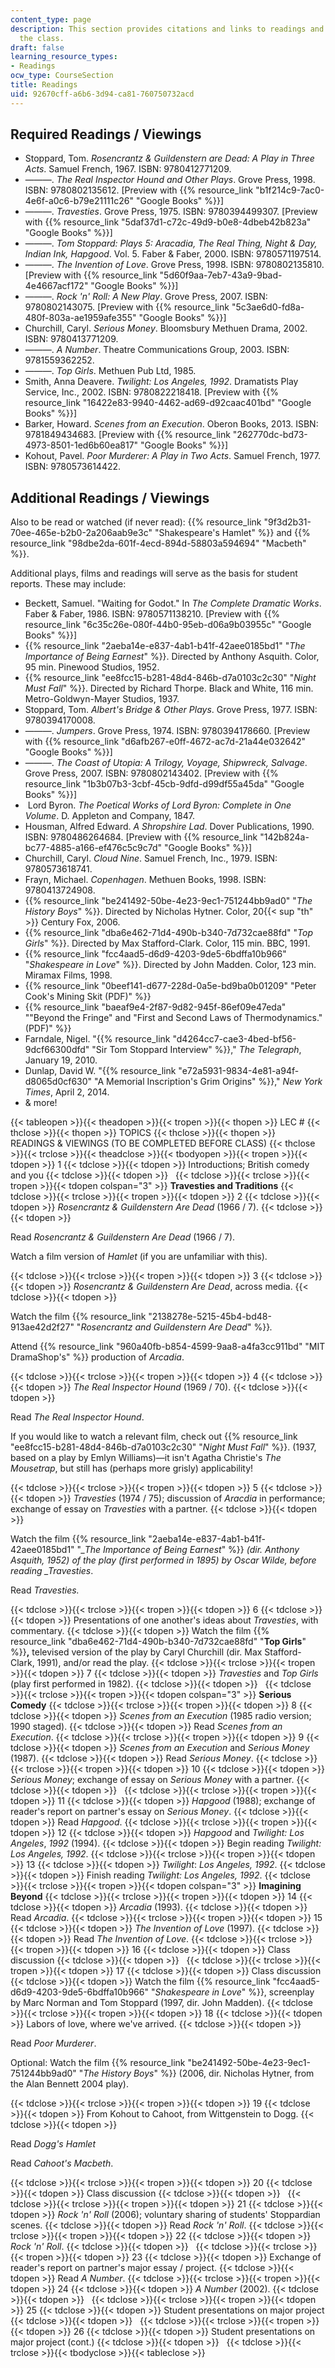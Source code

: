 ```yaml
---
content_type: page
description: This section provides citations and links to readings and viewings for
  the class.
draft: false
learning_resource_types:
- Readings
ocw_type: CourseSection
title: Readings
uid: 92670cff-a6b6-3d94-ca81-760750732acd
---
```

## Required Readings / Viewings

- Stoppard, Tom. *Rosencrantz & Guildenstern are Dead: A Play in Three Acts*. Samuel French, 1967. ISBN: 9780412771209.
- ———. *The Real Inspector Hound and Other Plays*. Grove Press, 1998. ISBN: 9780802135612. \[Preview with {{% resource_link "b1f214c9-7ac0-4e6f-a0c6-b79e21111c26" "Google Books" %}}\]
- ———. *Travesties*. Grove Press, 1975. ISBN: 9780394499307. \[Preview with {{% resource_link "5daf37d1-c72c-49d9-b0e8-4dbeb42b823a" "Google Books" %}}\]
- ———. *Tom Stoppard: Plays 5: Aracadia, The Real Thing, Night & Day, Indian Ink, Hapgood*. Vol. 5. Faber & Faber, 2000. ISBN: 9780571197514.
- ———. *The Invention of Love*. Grove Press, 1998. ISBN: 9780802135810. \[Preview with {{% resource_link "5d60f9aa-7eb7-43a9-9bad-4e4667acf172" "Google Books" %}}\]
- ———. *Rock 'n' Roll: A New Play*. Grove Press, 2007. ISBN: 9780802143075. \[Preview with {{% resource_link "5c3ae6d0-fd8a-480f-803a-ae1959afe355" "Google Books" %}}\]
- Churchill, Caryl. *Serious Money*. Bloomsbury Methuen Drama, 2002. ISBN: 9780413771209.
- ———. *A Number*. Theatre Communications Group, 2003. ISBN: 9781559362252.
- ———. *Top Girls*. Methuen Pub Ltd, 1985.
- Smith, Anna Deavere. *Twilight: Los Angeles, 1992*. Dramatists Play Service, Inc., 2002. ISBN: 9780822218418. \[Preview with {{% resource_link "16422e83-9940-4462-ad69-d92caac401bd" "Google Books" %}}\]
- Barker, Howard. *Scenes from an Execution*. Oberon Books, 2013. ISBN: 9781849434683. \[Preview with {{% resource_link "262770dc-bd73-4973-8501-1ed6b60ea817" "Google Books" %}}\]
- Kohout, Pavel. *Poor Murderer: A Play in Two Acts*. Samuel French, 1977. ISBN: 9780573614422.

## Additional Readings / Viewings

Also to be read or watched (if never read): {{% resource_link "9f3d2b31-70ee-465e-b2b0-2a206aab9e3c" "Shakespeare's Hamlet" %}} and {{% resource_link "98dbe2da-601f-4ecd-894d-58803a594694" "Macbeth" %}}.

Additional plays, films and readings will serve as the basis for student reports. These may include:

- Beckett, Samuel. "Waiting for Godot." In *The Complete Dramatic Works*. Faber & Faber, 1986. ISBN: 9780571138210. \[Preview with {{% resource_link "6c35c26e-080f-44b0-95eb-d06a9b03955c" "Google Books" %}}\]
- {{% resource_link "2aeba14e-e837-4ab1-b41f-42aee0185bd1" "*The Importance of Being Earnest*" %}}. Directed by Anthony Asquith. Color, 95 min. Pinewood Studios, 1952.
- {{% resource_link "ee8fcc15-b281-48d4-846b-d7a0103c2c30" "*Night Must Fall*" %}}. Directed by Richard Thorpe. Black and White, 116 min. Metro-Goldwyn-Mayer Studios, 1937.
- Stoppard, Tom. *Albert's Bridge & Other Plays*. Grove Press, 1977. ISBN: 9780394170008.
- ———. *Jumpers*. Grove Press, 1974. ISBN: 9780394178660. \[Preview with {{% resource_link "d6afb267-e0ff-4672-ac7d-21a44e032642" "Google Books" %}}\]
- ———. *The Coast of Utopia: A Trilogy, Voyage, Shipwreck, Salvage*. Grove Press, 2007. ISBN: 9780802143402. \[Preview with {{% resource_link "1b3b07b3-3cbf-45cb-9dfd-d99df55a45da" "Google Books" %}}\]
-  Lord Byron. *The Poetical Works of Lord Byron: Complete in One Volume*. D. Appleton and Company, 1847.
- Housman, Alfred Edward. *A Shropshire Lad*. Dover Publications, 1990. ISBN: 9780486264684. \[Preview with {{% resource_link "142b824a-bc77-4885-a166-ef476c5c9c7d" "Google Books" %}}\]
- Churchill, Caryl. *Cloud Nine*. Samuel French, Inc., 1979. ISBN: 9780573618741.
- Frayn, Michael. *Copenhagen*. Methuen Books, 1998. ISBN: 9780413724908.
- {{% resource_link "be241492-50be-4e23-9ec1-751244bb9ad0" "*The History Boys*" %}}. Directed by Nicholas Hytner. Color, 20{{< sup "th" >}} Century Fox, 2006.
- {{% resource_link "dba6e462-71d4-490b-b340-7d732cae88fd" "*Top Girls*" %}}. Directed by Max Stafford-Clark. Color, 115 min. BBC, 1991.
- {{% resource_link "fcc4aad5-d6d9-4203-9de5-6bdffa10b966" "*Shakespeare in Love*" %}}. Directed by John Madden. Color, 123 min. Miramax Films, 1998.
- {{% resource_link "0beef141-d677-228d-0a5e-bd9ba0b01209" "Peter Cook's Mining Skit (PDF)" %}}
- {{% resource_link "baeaf9e4-2f87-9d82-945f-86ef09e47eda" "\"Beyond the Fringe\" and \"First and Second Laws of Thermodynamics.\" (PDF)" %}}
- Farndale, Nigel. "{{% resource_link "d4264cc7-cae3-4bed-bf56-9dcf66300dfd" "Sir Tom Stoppard Interview" %}}," *The Telegraph*, January 19, 2010.
- Dunlap, David W. "{{% resource_link "e72a5931-9834-4e81-a94f-d8065d0cf630" "A Memorial Inscription's Grim Origins" %}}," *New York Times*, April 2, 2014.
- & more!

{{< tableopen >}}{{< theadopen >}}{{< tropen >}}{{< thopen >}}
LEC #
{{< thclose >}}{{< thopen >}}
TOPICS
{{< thclose >}}{{< thopen >}}
READINGS & VIEWINGS (TO BE COMPLETED BEFORE CLASS)
{{< thclose >}}{{< trclose >}}{{< theadclose >}}{{< tbodyopen >}}{{< tropen >}}{{< tdopen >}}
1
{{< tdclose >}}{{< tdopen >}}
Introductions; British comedy and you
{{< tdclose >}}{{< tdopen >}}
 
{{< tdclose >}}{{< trclose >}}{{< tropen >}}{{< tdopen colspan="3" >}}
**Travesties and Traditions**
{{< tdclose >}}{{< trclose >}}{{< tropen >}}{{< tdopen >}}
2
{{< tdclose >}}{{< tdopen >}}
*Rosencrantz & Guildenstern Are Dead* (1966 / 7).
{{< tdclose >}}{{< tdopen >}}

Read *Rosencrantz & Guildenstern Are Dead* (1966 / 7).

Watch a film version of *Hamlet* (if you are unfamiliar with this).

{{< tdclose >}}{{< trclose >}}{{< tropen >}}{{< tdopen >}}
3
{{< tdclose >}}{{< tdopen >}}
*Rosencrantz & Guildenstern Are Dead*, across media.
{{< tdclose >}}{{< tdopen >}}

Watch the film {{% resource_link "2138278e-5215-45b4-bd48-913ae42d2f27" "*Rosencrantz and Guildenstern Are Dead*" %}}*.* 

Attend {{% resource_link "960a40fb-b854-4599-9aa8-a4fa3cc911bd" "MIT DramaShop's" %}} production of *Arcadia*.

{{< tdclose >}}{{< trclose >}}{{< tropen >}}{{< tdopen >}}
4
{{< tdclose >}}{{< tdopen >}}
*The Real Inspector Hound* (1969 / 70).
{{< tdclose >}}{{< tdopen >}}

Read *The Real Inspector Hound*.

If you would like to watch a relevant film, check out {{% resource_link "ee8fcc15-b281-48d4-846b-d7a0103c2c30" "*Night Must Fall*" %}}. (1937, based on a play by Emlyn Williams)—it isn't Agatha Christie's *The Mousetrap*, but still has (perhaps more grisly) applicability!

{{< tdclose >}}{{< trclose >}}{{< tropen >}}{{< tdopen >}}
5
{{< tdclose >}}{{< tdopen >}}
*Travesties* (1974 / 75); discussion of *Aracdia* in performance; exchange of essay on *Travesties* with a partner.
{{< tdclose >}}{{< tdopen >}}

Watch the film {{% resource_link "2aeba14e-e837-4ab1-b41f-42aee0185bd1" "*\_The Importance of Being Earnest*" %}} *(dir. Anthony Asquith, 1952) of the play (first performed in 1895) by Oscar Wilde, before reading \_Travesties*.

Read *Travesties.*

{{< tdclose >}}{{< trclose >}}{{< tropen >}}{{< tdopen >}}
6
{{< tdclose >}}{{< tdopen >}}
Presentations of one another's ideas about *Travesties*, with commentary.
{{< tdclose >}}{{< tdopen >}}
Watch the film {{% resource_link "dba6e462-71d4-490b-b340-7d732cae88fd" "**Top Girls**" %}}**,** televised version of the play by Caryl Churchill (dir. Max Stafford-Clark, 1991), and/or read the play.
{{< tdclose >}}{{< trclose >}}{{< tropen >}}{{< tdopen >}}
7
{{< tdclose >}}{{< tdopen >}}
*Travesties* and *Top Girls* (play first performed in 1982).
{{< tdclose >}}{{< tdopen >}}
 
{{< tdclose >}}{{< trclose >}}{{< tropen >}}{{< tdopen colspan="3" >}}
**Serious Comedy**
{{< tdclose >}}{{< trclose >}}{{< tropen >}}{{< tdopen >}}
8
{{< tdclose >}}{{< tdopen >}}
*Scenes from an Execution* (1985 radio version; 1990 staged).
{{< tdclose >}}{{< tdopen >}}
Read *Scenes from an Execution*.
{{< tdclose >}}{{< trclose >}}{{< tropen >}}{{< tdopen >}}
9
{{< tdclose >}}{{< tdopen >}}
*Scenes from an Execution* and *Serious Money* (1987).
{{< tdclose >}}{{< tdopen >}}
Read *Serious Money*.
{{< tdclose >}}{{< trclose >}}{{< tropen >}}{{< tdopen >}}
10
{{< tdclose >}}{{< tdopen >}}
*Serious Money*; exchange of essay on *Serious Money* with a partner.
{{< tdclose >}}{{< tdopen >}}
 
{{< tdclose >}}{{< trclose >}}{{< tropen >}}{{< tdopen >}}
11
{{< tdclose >}}{{< tdopen >}}
*Hapgood* (1988); exchange of reader's report on partner's essay on *Serious Money*.
{{< tdclose >}}{{< tdopen >}}
Read *Hapgood*.
{{< tdclose >}}{{< trclose >}}{{< tropen >}}{{< tdopen >}}
12
{{< tdclose >}}{{< tdopen >}}
*Hapgood* and *Twilight: Los Angeles*, *1992* (1994).
{{< tdclose >}}{{< tdopen >}}
Begin reading *Twilight: Los Angeles, 1992*.
{{< tdclose >}}{{< trclose >}}{{< tropen >}}{{< tdopen >}}
13
{{< tdclose >}}{{< tdopen >}}
*Twilight*: *Los Angeles, 1992*.
{{< tdclose >}}{{< tdopen >}}
Finish reading *Twilight: Los Angeles, 1992*.
{{< tdclose >}}{{< trclose >}}{{< tropen >}}{{< tdopen colspan="3" >}}
**Imagining Beyond**
{{< tdclose >}}{{< trclose >}}{{< tropen >}}{{< tdopen >}}
14
{{< tdclose >}}{{< tdopen >}}
*Arcadia* (1993).
{{< tdclose >}}{{< tdopen >}}
Read *Arcadia*.
{{< tdclose >}}{{< trclose >}}{{< tropen >}}{{< tdopen >}}
15
{{< tdclose >}}{{< tdopen >}}
*The Invention of Love* (1997).
{{< tdclose >}}{{< tdopen >}}
Read *The Invention of Love*.
{{< tdclose >}}{{< trclose >}}{{< tropen >}}{{< tdopen >}}
16
{{< tdclose >}}{{< tdopen >}}
Class discussion
{{< tdclose >}}{{< tdopen >}}
 
{{< tdclose >}}{{< trclose >}}{{< tropen >}}{{< tdopen >}}
17
{{< tdclose >}}{{< tdopen >}}
Class discussion
{{< tdclose >}}{{< tdopen >}}
Watch the film {{% resource_link "fcc4aad5-d6d9-4203-9de5-6bdffa10b966" "*Shakespeare in Love*" %}}, screenplay by Marc Norman and Tom Stoppard (1997, dir. John Madden).
{{< tdclose >}}{{< trclose >}}{{< tropen >}}{{< tdopen >}}
18
{{< tdclose >}}{{< tdopen >}}
Labors of love, where we've arrived.
{{< tdclose >}}{{< tdopen >}}

Read *Poor Murderer*.

Optional: Watch the film {{% resource_link "be241492-50be-4e23-9ec1-751244bb9ad0" "*The History Boys*" %}} (2006, dir. Nicholas Hytner, from the Alan Bennett 2004 play).

{{< tdclose >}}{{< trclose >}}{{< tropen >}}{{< tdopen >}}
19
{{< tdclose >}}{{< tdopen >}}
From Kohout to Cahoot, from Wittgenstein to Dogg.
{{< tdclose >}}{{< tdopen >}}

Read *Dogg's Hamlet*

Read *Cahoot's Macbeth*.

{{< tdclose >}}{{< trclose >}}{{< tropen >}}{{< tdopen >}}
20
{{< tdclose >}}{{< tdopen >}}
Class discussion
{{< tdclose >}}{{< tdopen >}}
 
{{< tdclose >}}{{< trclose >}}{{< tropen >}}{{< tdopen >}}
21
{{< tdclose >}}{{< tdopen >}}
*Rock 'n' Roll* (2006); voluntary sharing of students' Stoppardian scenes.
{{< tdclose >}}{{< tdopen >}}
Read *Rock 'n' Roll*.
{{< tdclose >}}{{< trclose >}}{{< tropen >}}{{< tdopen >}}
22
{{< tdclose >}}{{< tdopen >}}
*Rock 'n' Roll*.
{{< tdclose >}}{{< tdopen >}}
 
{{< tdclose >}}{{< trclose >}}{{< tropen >}}{{< tdopen >}}
23
{{< tdclose >}}{{< tdopen >}}
Exchange of reader's report on partner's major essay / project.
{{< tdclose >}}{{< tdopen >}}
Read *A Number*.
{{< tdclose >}}{{< trclose >}}{{< tropen >}}{{< tdopen >}}
24
{{< tdclose >}}{{< tdopen >}}
*A Number* (2002).
{{< tdclose >}}{{< tdopen >}}
 
{{< tdclose >}}{{< trclose >}}{{< tropen >}}{{< tdopen >}}
25
{{< tdclose >}}{{< tdopen >}}
Student presentations on major project
{{< tdclose >}}{{< tdopen >}}
 
{{< tdclose >}}{{< trclose >}}{{< tropen >}}{{< tdopen >}}
26
{{< tdclose >}}{{< tdopen >}}
Student presentations on major project (cont.)
{{< tdclose >}}{{< tdopen >}}
 
{{< tdclose >}}{{< trclose >}}{{< tbodyclose >}}{{< tableclose >}}